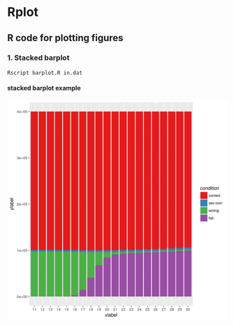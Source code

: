 # Rplot
## R code for plotting figures

### 1. Stacked barplot
```
Rscript barplot.R in.dat
```
#### stacked barplot example
![barplot](https://github.com/yangao07/Rplot/blob/master/figure/barplot.png)

